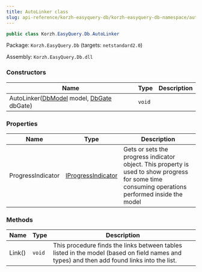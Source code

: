 ```yaml
---
title: AutoLinker class
slug: api-reference/korzh-easyquery-db/korzh-easyquery-db-namespace/autolinker-class
---
```

```csharp
public class Korzh.EasyQuery.Db.AutoLinker

```
Package: `Korzh.EasyQuery.Db` (targets: `netstandard2.0`)

Assembly: `Korzh.EasyQuery.Db.dll`

### Constructors

| Name | Type | Description | 
| --- | --- | --- | 
| AutoLinker([DbModel](api-reference/korzh-easyquery-db/korzh-easyquery-db-namespace/dbmodel-class) model, [DbGate](api-reference/korzh-easyquery-db/korzh-easyquery-db-namespace/dbgate-class) dbGate) | `void` |  | 


### Properties

| Name | Type | Description | 
| --- | --- | --- | 
| ProgressIndicator | [IProgressIndicator](api-reference/korzh-easyquery/korzh-easyquery-namespace/iprogressindicator-interface) | Gets or sets the progress indicator object.  This property is used to show progress for some time consuming operations performed inside the model | 


### Methods

| Name | Type | Description | 
| --- | --- | --- | 
| Link() | `void` | This procedure finds the links between tables listed in the model (based on field names and types) and then add found links into the <see cref="!:Links" /> list. |